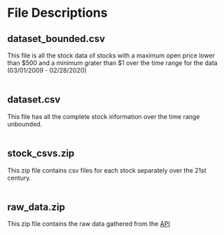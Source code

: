 
<h1>File Descriptions</h1>

## dataset_bounded.csv
This file is all the stock data of stocks with a maximum open price lower than $500 and a minimum grater than $1 over the time range for the data (03/01/2009 - 02/28/2020)
<br></br>

## dataset.csv
This file has all the complete stock information over the time range unbounded.
<br></br>

## stock_csvs.zip
This zip file contains csv files for each stock separately over the 21st century.
<br></br>

## raw_data.zip
This zip file contains the raw data gathered from the [API](https://docs.marketdata.app/api)